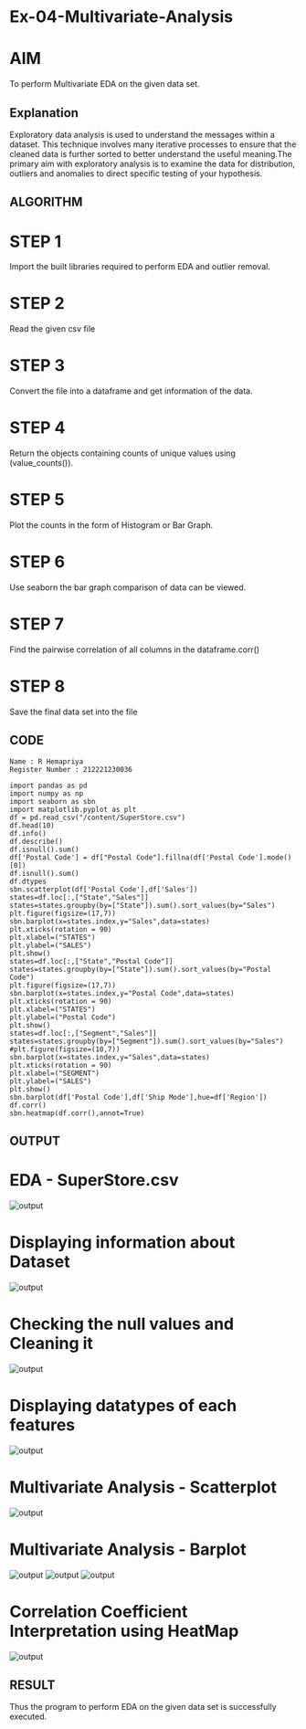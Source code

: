 # Ex-04-Multivariate-Analysis
# AIM
To perform Multivariate EDA on the given data set.

## Explanation
Exploratory data analysis is used to understand the messages within a dataset. This technique involves many iterative processes to ensure that the cleaned data is further sorted to better understand the useful meaning.The primary aim with exploratory analysis is to examine the data for distribution, outliers and anomalies to direct specific testing of your hypothesis.

## ALGORITHM
# STEP 1
Import the built libraries required to perform EDA and outlier removal.

# STEP 2
Read the given csv file

# STEP 3
Convert the file into a dataframe and get information of the data.

# STEP 4
Return the objects containing counts of unique values using (value_counts()).

# STEP 5
Plot the counts in the form of Histogram or Bar Graph.

# STEP 6
Use seaborn the bar graph comparison of data can be viewed.

# STEP 7
Find the pairwise correlation of all columns in the dataframe.corr()

# STEP 8
Save the final data set into the file

## CODE
~~~
Name : R Hemapriya
Register Number : 212221230036

import pandas as pd
import numpy as np
import seaborn as sbn
import matplotlib.pyplot as plt
df = pd.read_csv("/content/SuperStore.csv")
df.head(10)
df.info()
df.describe()
df.isnull().sum()
df['Postal Code'] = df["Postal Code"].fillna(df['Postal Code'].mode()[0])
df.isnull().sum()
df.dtypes
sbn.scatterplot(df['Postal Code'],df['Sales'])
states=df.loc[:,["State","Sales"]]
states=states.groupby(by=["State"]).sum().sort_values(by="Sales")
plt.figure(figsize=(17,7))
sbn.barplot(x=states.index,y="Sales",data=states)
plt.xticks(rotation = 90)
plt.xlabel=("STATES")
plt.ylabel=("SALES")
plt.show()
states=df.loc[:,["State","Postal Code"]]
states=states.groupby(by=["State"]).sum().sort_values(by="Postal Code")
plt.figure(figsize=(17,7))
sbn.barplot(x=states.index,y="Postal Code",data=states)
plt.xticks(rotation = 90)
plt.xlabel=("STATES")
plt.ylabel=("Postal Code")
plt.show()
states=df.loc[:,["Segment","Sales"]]
states=states.groupby(by=["Segment"]).sum().sort_values(by="Sales")
#plt.figure(figsize=(10,7))
sbn.barplot(x=states.index,y="Sales",data=states)
plt.xticks(rotation = 90)
plt.xlabel=("SEGMENT")
plt.ylabel=("SALES")
plt.show()
sbn.barplot(df['Postal Code'],df['Ship Mode'],hue=df['Region'])
df.corr()
sbn.heatmap(df.corr(),annot=True)
~~~
## OUTPUT

# EDA - SuperStore.csv
![output](https://github.com/Hemapriya-2004/Ex-04-Multivariate-Analysis/blob/main/k1.png)

# Displaying information about Dataset
![output](https://github.com/Hemapriya-2004/Ex-04-Multivariate-Analysis/blob/main/k2.png)

# Checking the null values and Cleaning it
![output](https://github.com/Hemapriya-2004/Ex-04-Multivariate-Analysis/blob/main/k3.png)

# Displaying datatypes of each features
![output](https://github.com/Hemapriya-2004/Ex-04-Multivariate-Analysis/blob/main/k4.png)

# Multivariate Analysis - Scatterplot
![output](https://github.com/Hemapriya-2004/Ex-04-Multivariate-Analysis/blob/main/k5.png)

# Multivariate Analysis - Barplot
![output](https://github.com/Hemapriya-2004/Ex-04-Multivariate-Analysis/blob/main/k6.png)
![output](https://github.com/Hemapriya-2004/Ex-04-Multivariate-Analysis/blob/main/k7.png)
![output](https://github.com/Hemapriya-2004/Ex-04-Multivariate-Analysis/blob/main/k8.png)

# Correlation Coefficient Interpretation using HeatMap
![output](https://github.com/Hemapriya-2004/Ex-04-Multivariate-Analysis/blob/main/k9.png)

## RESULT
Thus the program to perform EDA on the given data set is successfully executed.
